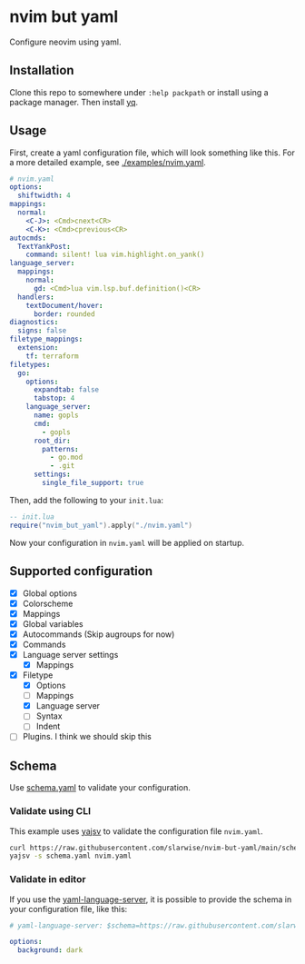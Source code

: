 # nvim but yaml

Configure neovim using yaml.

## Installation

Clone this repo to somewhere under `:help packpath` or install using a package
manager. Then install [yq](https://github.com/mikefarah/yq).

## Usage

First, create a yaml configuration file, which will look something like this.
For a more detailed example, see [./examples/nvim.yaml](./examples/nvim.yaml).

```yaml
# nvim.yaml
options:
  shiftwidth: 4
mappings:
  normal:
    <C-J>: <Cmd>cnext<CR>
    <C-K>: <Cmd>cprevious<CR>
autocmds:
  TextYankPost:
    command: silent! lua vim.highlight.on_yank()
language_server:
  mappings:
    normal:
      gd: <Cmd>lua vim.lsp.buf.definition()<CR>
  handlers:
    textDocument/hover:
      border: rounded
diagnostics:
  signs: false
filetype_mappings:
  extension:
    tf: terraform
filetypes:
  go:
    options:
      expandtab: false
      tabstop: 4
    language_server:
      name: gopls
      cmd:
        - gopls
      root_dir:
        patterns:
          - go.mod
          - .git
      settings:
        single_file_support: true
```

Then, add the following to your `init.lua`:

```lua
-- init.lua
require("nvim_but_yaml").apply("./nvim.yaml")
```

Now your configuration in `nvim.yaml` will be applied on startup.

## Supported configuration

- [x] Global options
- [x] Colorscheme
- [x] Mappings
- [x] Global variables
- [x] Autocommands (Skip augroups for now)
- [x] Commands
- [x] Language server settings
  - [x] Mappings
- [x] Filetype
  - [x] Options
  - [ ] Mappings
  - [x] Language server
  - [ ] Syntax
  - [ ] Indent
- [ ] Plugins. I think we should skip this

## Schema

Use [schema.yaml](./schema.yaml) to validate your configuration.

### Validate using CLI

This example uses [yajsv](https://github.com/neilpa/yajsv) to validate the
configuration file `nvim.yaml`.

```sh
curl https://raw.githubusercontent.com/slarwise/nvim-but-yaml/main/schema.yaml > schema.yaml
yajsv -s schema.yaml nvim.yaml
```

### Validate in editor

If you use the
[yaml-language-server](https://github.com/redhat-developer/yaml-language-server#using-inlined-schema),
it is possible to provide the schema in your configuration file, like this:

```yaml
# yaml-language-server: $schema=https://raw.githubusercontent.com/slarwise/nvim-but-yaml/main/schema.yaml

options:
  background: dark
```
